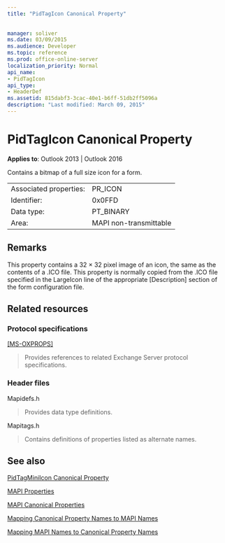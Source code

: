 ```yaml
---
title: "PidTagIcon Canonical Property"
 
 
manager: soliver
ms.date: 03/09/2015
ms.audience: Developer
ms.topic: reference
ms.prod: office-online-server
localization_priority: Normal
api_name:
- PidTagIcon
api_type:
- HeaderDef
ms.assetid: 815dabf3-3cac-40e1-b6ff-51db2ff5096a
description: "Last modified: March 09, 2015"
---
```


# PidTagIcon Canonical Property

  
  
**Applies to**: Outlook 2013 | Outlook 2016 
  
Contains a bitmap of a full size icon for a form. 
  
|||
|:-----|:-----|
|Associated properties:  <br/> |PR_ICON  <br/> |
|Identifier:  <br/> |0x0FFD  <br/> |
|Data type:  <br/> |PT_BINARY  <br/> |
|Area:  <br/> |MAPI non-transmittable  <br/> |
   
## Remarks

This property contains a 32 × 32 pixel image of an icon, the same as the contents of a .ICO file. This property is normally copied from the .ICO file specified in the LargeIcon line of the appropriate [Description] section of the form configuration file. 
  
## Related resources

### Protocol specifications

[[MS-OXPROPS]](http://msdn.microsoft.com/library/f6ab1613-aefe-447d-a49c-18217230b148%28Office.15%29.aspx)
  
> Provides references to related Exchange Server protocol specifications.
    
### Header files

Mapidefs.h
  
> Provides data type definitions.
    
Mapitags.h
  
> Contains definitions of properties listed as alternate names.
    
## See also



[PidTagMiniIcon Canonical Property](pidtagminiicon-canonical-property.md)


[MAPI Properties](mapi-properties.md)
  
[MAPI Canonical Properties](mapi-canonical-properties.md)
  
[Mapping Canonical Property Names to MAPI Names](mapping-canonical-property-names-to-mapi-names.md)
  
[Mapping MAPI Names to Canonical Property Names](mapping-mapi-names-to-canonical-property-names.md)

